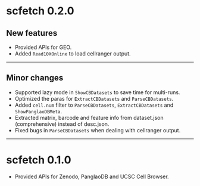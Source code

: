 # scfetch 0.2.0

## New features
* Provided APIs for GEO.
* Added `Read10XOnline` to load cellranger output.

-------------------

## Minor changes
* Supported lazy mode in `ShowCBDatasets` to save time for multi-runs.
* Optimized the paras for `ExtractCBDatasets` and `ParseCBDatasets`.
* Added `cell.num` filter to `ParseCBDatasets`, `ExtractCBDatasets` and `ShowPanglaoDBMeta`.
* Extracted matrix, barcode and feature info from dataset.json (comprehensive) instead of desc.json.
* Fixed bugs in `ParseCBDatasets` when dealing with cellranger output.

-------------------

# scfetch 0.1.0

* Provided APIs for Zenodo, PanglaoDB and UCSC Cell Browser.
